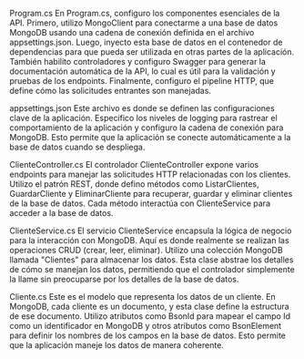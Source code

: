 Program.cs
En Program.cs, configuro los componentes esenciales de la API. Primero, utilizo MongoClient para conectarme a una base de datos MongoDB usando una cadena de conexión definida en el archivo appsettings.json. Luego, inyecto esta base de datos en el contenedor de dependencias para que pueda ser utilizada en otras partes de la aplicación. También habilito controladores y configuro Swagger para generar la documentación automática de la API, lo cual es útil para la validación y pruebas de los endpoints. Finalmente, configuro el pipeline HTTP, que define cómo las solicitudes entrantes son manejadas.

appsettings.json
Este archivo es donde se definen las configuraciones clave de la aplicación. Especifico los niveles de logging para rastrear el comportamiento de la aplicación y configuro la cadena de conexión para MongoDB. Esto permite que la aplicación se conecte automáticamente a la base de datos cuando se despliega.

ClienteController.cs
El controlador ClienteController expone varios endpoints para manejar las solicitudes HTTP relacionadas con los clientes. Utilizo el patrón REST, donde defino métodos como ListarClientes, GuardarCliente y EliminarCliente para recuperar, guardar y eliminar clientes de la base de datos. Cada método interactúa con ClienteService para acceder a la base de datos.

ClienteService.cs
El servicio ClienteService encapsula la lógica de negocio para la interacción con MongoDB. Aquí es donde realmente se realizan las operaciones CRUD (crear, leer, eliminar). Utilizo una colección MongoDB llamada "Clientes" para almacenar los datos. Esta clase abstrae los detalles de cómo se manejan los datos, permitiendo que el controlador simplemente la llame sin preocuparse por los detalles de la base de datos.

Cliente.cs
Este es el modelo que representa los datos de un cliente. En MongoDB, cada cliente es un documento, y esta clase define la estructura de ese documento. Utilizo atributos como BsonId para mapear el campo Id como un identificador en MongoDB y otros atributos como BsonElement para definir los nombres de los campos en la base de datos. Esto permite que la aplicación maneje los datos de manera coherente.
